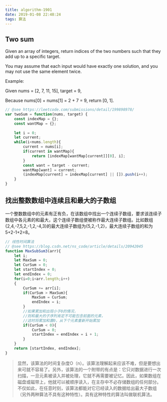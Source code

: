 ```yaml
---
title: algorithm-1901
date: 2019-01-08 22:48:24
tags: 算法
---
```


## Two sum
Given an array of integers, return indices of the two numbers such that they add up to a specific target.

You may assume that each input would have exactly one solution, and you may not use the same element twice.

Example:

Given nums = [2, 7, 11, 15], target = 9,

Because nums[0] + nums[1] = 2 + 7 = 9,
return [0, 1].

```javascript
// @see https://leetcode.com/submissions/detail/199898978/
var twoSum = function(nums, target) {
    const indexMap = {};
    const wantMap = {};
    
    let i = 0;
    let current;
    while(i<nums.length){
        current = nums[i];
        if(current in wantMap){
            return [indexMap[wantMap[current]][0], i];
        }        
        const want = target - current;
        wantMap[want] = current;
        (indexMap[current] = indexMap[current] || []).push(i++);        
    }
}
```

## 找出整数数组中连续且和最大的子数组

一个整数数组中的元素有正有负，在该数组中找出一个连续子数组，要求该连续子数组中各元素的和最大，这个连续子数组便被称作最大连续子数组。比如数组{2,4,-7,5,2,-1,2,-4,3}的最大连续子数组为{5,2,-1,2}，最大连续子数组的和为5+2-1+2=8。

```javascript
// 线性时间算法
// @see https://blog.csdn.net/ns_code/article/details/20942045
function MaxSubSum3(arr){
	let i;
	let MaxSum = 0;
	let CurSum = 0;
	let startIndex = 0;
	let endIndex = 0;
	for(i=0;i<arr.length;i++)
	{
		CurSum += arr[i];
		if(CurSum > MaxSum){
			MaxSum = CurSum;
			endIndex = i;
		}
		//如果累加和出现小于0的情况，
		//则和最大的子序列肯定不可能包含前面的元素，
		//这时将累加和置0，从下个元素重新开始累加
		if(CurSum < 0){
			CurSum = 0;
			startIndex = endIndex = i + 1;
		}
	}
	return [startIndex, endIndex];
}

```
> 显然，该算法的时间复杂度O（n）。该算法理解起来应该不难，但是要想出来可就不容易了。另外，该算法的一个附带的有点是：它只对数据进行一次扫描，一旦元素被读入并被处理，它就不再需要被记忆。因此，如果数组在磁盘或磁带上，他就可以被顺序读入，在主存中不必存储数组的任何部分。不仅如此，在任意时刻，该算法都能对它已经读入的数据给出最大子数组（另外两种算法不具有这种特性）。具有这种特性的算法叫做联机算法。

